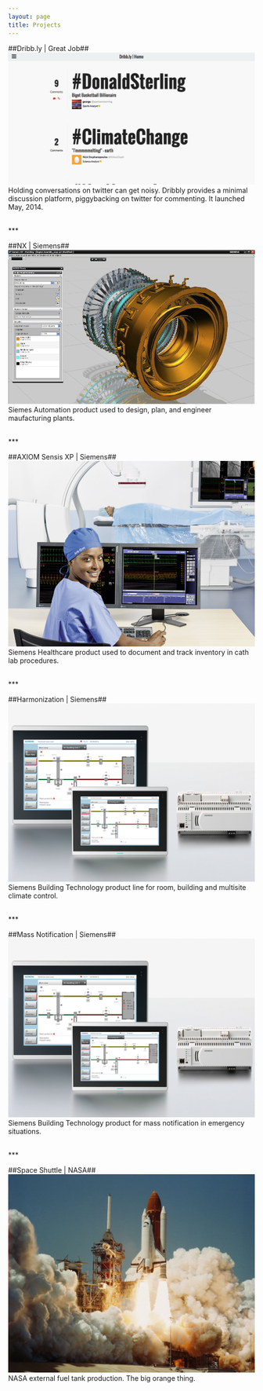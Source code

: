 ```yaml
---
layout: page
title: Projects
---
```



##Dribb.ly | Great Job##
[![Dribb.ly](/public/images/dribbly.png "Dribb.ly")](http://dribb.ly/)
Holding conversations on twitter can get noisy.  Dribbly provides a minimal discussion platform, piggybacking on twitter for commenting.  It launched May, 2014.

<br>
***
<br>

##NX | Siemens##
[![Siemens Automation](/public/images/automation.jpg "Siemens Automation")](http://http://www.plm.automation.siemens.com/en_us/products/nx/)
Siemes Automation product used to design, plan, and engineer maufacturing plants.

<br>
***
<br>

##AXIOM Sensis XP | Siemens##
[![Healthcare](/public/images/healthcare.jpg "Healthcare")](http://www.healthcare.siemens.com/angio/workplaces/sensis/)
Siemens Healthcare product used to document and track inventory in cath lab procedures.

<br>
***
<br>

##Harmonization | Siemens##
[![Harmonization](/public/images/harmonization.jpg "Harmonization")](http://www.buildingtechnologies.siemens.com/bt/global/en/buildingautomation-hvac/building-automation/building-automation-and-control-system-europe-desigo/Pages/desigo.aspx)
Siemens Building Technology product line for room, building and multisite climate control.

<br>
***
<br>

##Mass Notification | Siemens##
[![Mass Notification](/public/images/mass-notification.jpg "Mass Notification")](http://w3.usa.siemens.com/buildingtechnologies/us/en/mass-notification/pages/mass-notification.aspx)
Siemens Building Technology product for mass notification in emergency situations.

<br>
***
<br>

##Space Shuttle | NASA##
[![NASA](/public/images/space-shuttle.jpg "NASA")](http://www.nasa.gov/topics/shuttle_station/features/et138_rollout.html/)
NASA external fuel tank production.  The big orange thing.